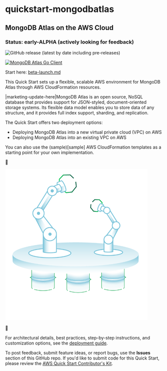 quickstart-mongodbatlas
=============
## MongoDB Atlas on the AWS Cloud

### Status: early-ALPHA (actively looking for feedback)

![GitHub release (latest by date including pre-releases)](https://img.shields.io/github/v/release/jasonmimick/quickstart-mongodbatlas?include_prereleases&style=for-the-badge)

[![MongoDB Atlas Go Client](https://img.shields.io/badge/Powered%20by%20-go--client--mongodb--atlas-%2313AA52?style=for-the-badge)](https://github.com/mongodb/go-client-mongodb-atlas)

Start here: [beta-launch.md](beta-launch.md)

This Quick Start sets up a flexible, scalable AWS environment for MongoDB Atlas through AWS CloudFormation resources.

|marketing-update-here|MongoDB Atlas is an open source, NoSQL database that provides support for JSON-styled, document-oriented storage systems. 
Its flexible data model enables you to store data of any structure, and it provides full index support, sharding, and replication.

The Quick Start offers two deployment options:

- Deploying MongoDB Atlas into a new virtual private cloud (VPC) on AWS
- Deploying MongoDB Atlas into an existing VPC on AWS

You can also use the (sample)[sample] AWS CloudFormation templates as a starting point for your own implementation.

:construction: 

![Quick Start architecture for MongoDB on AWS](atlas-cfn-dataplatform.png)

:construction: 

For architectural details, best practices, step-by-step instructions, and customization options, see the 
[deployment guide](atlas-cfn-dataplatform.png).

To post feedback, submit feature ideas, or report bugs, use the **Issues** section of this GitHub repo.
If you'd like to submit code for this Quick Start, please review the [AWS Quick Start Contributor's Kit](https://aws-quickstart.github.io/). 
